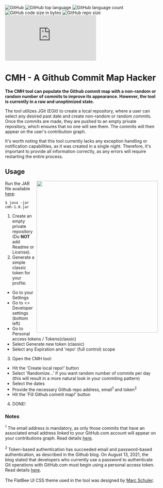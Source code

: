 ![GitHub](https://img.shields.io/github/license/endreth/CMH?color=%2330c26c&style=flat-square) ![GitHub top language](https://img.shields.io/github/languages/top/endreth/CMH?color=%2330c26c&style=flat-square) ![GitHub language count](https://img.shields.io/github/languages/count/endreth/CMH?color=%2330c26c&style=flat-square) ![GitHub code size in bytes](https://img.shields.io/github/languages/code-size/endreth/CMH?color=%2330c26c&style=flat-square) ![GitHub repo size](https://img.shields.io/github/repo-size/endreth/CMH?color=%2330c26c&style=flat-square) ![GitHub file size in bytes](https://img.shields.io/github/size/endreth/CMH/cmh-1.0.jar?color=%2330c26c&style=flat-square)
# CMH - A Github Commit Map Hacker

**The CMH tool can populate the Github commit map with a non-random or random number of commits to improve its appearance. However, the tool is currently in a raw and unoptimized state.**

The tool utilizes JGit (EGit) to create a local repository, where a user can select any desired past date and create non-random or random commits. Once the commits are made, they are pushed to an empty private repository, which ensures that no one will see them. The commits will then appear on the user's contribution graph.

It's worth noting that this tool currently lacks any exception handling or notification capabilities, as it was created in a single night. Therefore, it's important to provide all information correctly, as any errors will require restarting the entire process.

## Usage
<img align="right" width="400" height="500" src="https://user-images.githubusercontent.com/104054427/228531736-3cbaf521-e9f9-4d54-8130-faa636aa8c3e.png">

Run the JAR file available [here](https://github.com/endreth/CMH/blob/master/cmh-1.0.jar):
```
$ java -jar cmh-1.0.jar
```

1. Create an empty private repository (Do **NOT** add Readme or License).
2. Generate a simple classic token for your profile:<br>
 * Go to your Settings
 * Go to <> Developer settings (bottom left)
 * Go to Personal access tokens / Tokens(classic)
 * Select Generate new token (classic)
 * Select any Expiration and 'repo' (full control) scope
3. Open the CMH tool:
 * Hit the 'Create local repo!' button
 * Select 'Randomize...' if you want random number of commits per day <br>(this will result in a more natural look in your commiting pattern)
 * Select the dates
 * Provide the necessary Github repo address, email<sup>1</sup> and token<sup>2</sup>
 * Hit the 'Fill Github commit map!' button
4. DONE!

### Notes
<sup>1</sup> The email address is mandatory, as only those commits that have an associated email address linked to your GitHub.com account will appear on your contributions graph. Read details [here](https://docs.github.com/en/account-and-profile/setting-up-and-managing-your-github-profile/managing-contribution-settings-on-your-profile/why-are-my-contributions-not-showing-up-on-my-profile).<br><br>
<sup>2</sup> Token-based authentication has succeeded email and password-based authentication, as described in the Github blog. On August 13, 2021, the blog stated that developers who currently use a password to authenticate Git operations with GitHub.com must begin using a personal access token. Read details [here](https://github.blog/2020-12-15-token-authentication-requirements-for-git-operations/#what-you-need-to-do-today).<br><br>
The FlatBee UI CSS theme used in the tool was designed by [Marc Schuler](https://github.com/marcschuler/FlatBee).
